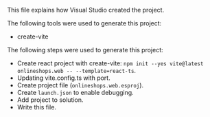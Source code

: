 This file explains how Visual Studio created the project.

The following tools were used to generate this project:
- create-vite

The following steps were used to generate this project:
- Create react project with create-vite: `npm init --yes vite@latest onlineshops.web -- --template=react-ts`.
- Updating vite.config.ts with port.
- Create project file (`onlineshops.web.esproj`).
- Create `launch.json` to enable debugging.
- Add project to solution.
- Write this file.
